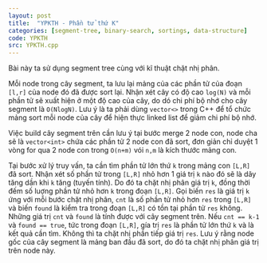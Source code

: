 ```yaml
---
layout: post
title:  "YPKTH - Phần tử thứ K"
categories: [segment-tree, binary-search, sortings, data-structure]
code: YPKTH
src: YPKTH.cpp
---
```


Bài này ta sử dụng segment tree cùng với kĩ thuật chặt nhị phân.

Mỗi node trong cây segment, ta lưu lại mảng của các phần tử của đoạn `[l,r]` của node đó đã được sort lại. Nhận xét cây có độ cao `log(N)` và mỗi phần tử sẽ xuất hiện ở một độ cao của cây, do dó chi phí bộ nhớ cho cây segment là `O(NlogN)`. Lưu ý là ta phải dùng `vector<>` trong C++ để tổ chức mảng sort mỗi node của cây để hiện thực linked list để giảm chi phí bộ nhớ.

Việc build cây segment trên cần lưu ý tại bước merge 2 node con, node cha sẽ là `vector<int>` chứa các phần tử 2 node con đã sort, đơn giản chỉ duyệt 1 vòng for qua 2 node con trong `O(n+m)` vói `n,m` là kích thước mảng con.

Tại bước xử lý truy vấn, ta cần tìm phần tử lớn thứ `k` trong mảng con `[L,R]` đã sort. Nhận xét số phần tử trong `[L,R]` nhỏ hơn 1 giá trị `k` nào đó sẽ là dãy tăng dần khi `k` tăng (tuyến tính). Do đó ta chặt nhị phân giá trị `k`, đồng thời đếm số luợng phần tử nhỏ hơn `k` trong đoạn `[L,R]`. Gọi biến `res` là giá trị `k` ứng với mỗi bước chặt nhị phân, `cnt` là số phần tử nhỏ hơn `res` trong `[L,R]` và biến `found` là kiểm tra trong đoạn `[L,R]` có tồn tại phần tử `res` không. Những giá trị `cnt` và `found` là tính được với cây segment trên. Nếu `cnt == k-1` và `found == true`, tức trong đoạn `[L,R]`, gía trị `res` là phần tử lớn thứ `k` và là kết quả cần tìm. Không thì ta chặt nhị phần tiếp giá trị `res`. Lưu ý rằng node gốc của cây segment là mảng ban đầu đã sort, do đó ta chặt nhị phân giá trị trên node này.
